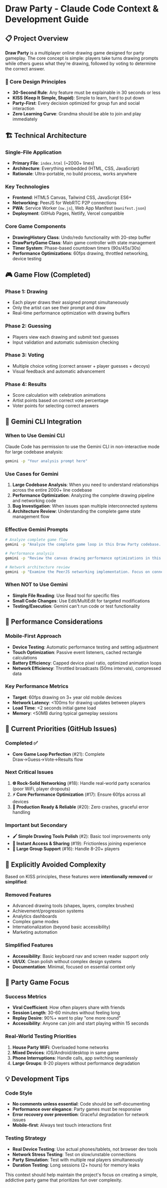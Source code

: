 # Draw Party - Claude Code Context & Development Guide

## 📋 Project Overview

**Draw Party** is a multiplayer online drawing game designed for party gameplay. The core concept is simple: players take turns drawing prompts while others guess what they're drawing, followed by voting to determine the correct answer.

### 🎯 Core Design Principles
- **30-Second Rule**: Any feature must be explainable in 30 seconds or less
- **KISS (Keep It Simple, Stupid)**: Simple to learn, hard to put down
- **Party-First**: Every decision optimized for group fun and social interaction
- **Zero Learning Curve**: Grandma should be able to join and play immediately

## 🏗️ Technical Architecture

### Single-File Application
- **Primary File**: `index.html` (~2000+ lines)
- **Architecture**: Everything embedded (HTML, CSS, JavaScript)
- **Rationale**: Ultra-portable, no build process, works anywhere

### Key Technologies
- **Frontend**: HTML5 Canvas, Tailwind CSS, JavaScript ES6+
- **Networking**: PeerJS for WebRTC P2P connections
- **PWA**: Service Worker (`sw.js`), Web App Manifest (`manifest.json`)
- **Deployment**: GitHub Pages, Netlify, Vercel compatible

### Core Game Components
- **DrawingHistory Class**: Undo/redo functionality with 20-step buffer
- **DrawPartyGame Class**: Main game controller with state management
- **Timer System**: Phase-based countdown timers (90s/45s/30s)
- **Performance Optimizations**: 60fps drawing, throttled networking, device testing

## 🎮 Game Flow (Completed)

### Phase 1: Drawing
- Each player draws their assigned prompt simultaneously
- Only the artist can see their prompt and draw
- Real-time performance optimization with drawing buffers

### Phase 2: Guessing
- Players view each drawing and submit text guesses
- Input validation and automatic submission checking

### Phase 3: Voting
- Multiple choice voting (correct answer + player guesses + decoys)
- Visual feedback and automatic advancement

### Phase 4: Results
- Score calculation with celebration animations
- Artist points based on correct vote percentage
- Voter points for selecting correct answers

## 🔧 Gemini CLI Integration

### When to Use Gemini CLI
Claude Code has permission to use the Gemini CLI in non-interactive mode for large codebase analysis:

```bash
gemini -p "Your analysis prompt here"
```

### Use Cases for Gemini
1. **Large Codebase Analysis**: When you need to understand relationships across the entire 2000+ line codebase
2. **Performance Optimization**: Analyzing the complete drawing pipeline and networking code
3. **Bug Investigation**: When issues span multiple interconnected systems
4. **Architecture Review**: Understanding the complete game state management flow

### Effective Gemini Prompts
```bash
# Analyze complete game flow
gemini -p "Analyze the complete game loop in this Draw Party codebase. Focus on the phase transitions from drawing → guessing → voting → results. Identify any potential race conditions or state management issues."

# Performance analysis
gemini -p "Review the canvas drawing performance optimizations in this game. Look for bottlenecks in the drawing buffer system, animation loops, and network broadcasting. Suggest improvements for 60fps on mobile."

# Network architecture review
gemini -p "Examine the PeerJS networking implementation. Focus on connection stability, message handling, host migration, and error recovery. Identify potential failure points in party game scenarios."
```

### When NOT to Use Gemini
- **Simple File Reading**: Use Read tool for specific files
- **Small Code Changes**: Use Edit/MultiEdit for targeted modifications
- **Testing/Execution**: Gemini can't run code or test functionality

## 📱 Performance Considerations

### Mobile-First Approach
- **Device Testing**: Automatic performance testing and setting adjustment
- **Touch Optimization**: Passive event listeners, cached rectangle calculations
- **Battery Efficiency**: Capped device pixel ratio, optimized animation loops
- **Network Efficiency**: Throttled broadcasts (50ms intervals), compressed data

### Key Performance Metrics
- **Target**: 60fps drawing on 3+ year old mobile devices
- **Network Latency**: <100ms for drawing updates between players
- **Load Time**: <2 seconds initial game load
- **Memory**: <50MB during typical gameplay sessions

## 🎯 Current Priorities (GitHub Issues)

### Completed ✅
- **Core Game Loop Perfection** (#21): Complete Draw→Guess→Vote→Results flow

### Next Critical Issues
1. **🌐 Rock-Solid Networking** (#18): Handle real-world party scenarios (poor WiFi, player dropouts)
2. **⚡ Core Performance Optimization** (#17): Ensure 60fps across all devices
3. **🔧 Production Ready & Reliable** (#20): Zero crashes, graceful error handling

### Important but Secondary
- **🖌️ Simple Drawing Tools Polish** (#2): Basic tool improvements only
- **📱 Instant Access & Sharing** (#19): Frictionless joining experience
- **🎲 Large Group Support** (#16): Handle 8-20+ players

## 🚫 Explicitly Avoided Complexity

Based on KISS principles, these features were **intentionally removed** or **simplified**:

### Removed Features
- Advanced drawing tools (shapes, layers, complex brushes)
- Achievement/progression systems
- Analytics dashboards
- Complex game modes
- Internationalization (beyond basic accessibility)
- Marketing automation

### Simplified Features
- **Accessibility**: Basic keyboard nav and screen reader support only
- **UI/UX**: Clean polish without complex design systems
- **Documentation**: Minimal, focused on essential context only

## 🎪 Party Game Focus

### Success Metrics
- **Viral Coefficient**: How often players share with friends
- **Session Length**: 30-60 minutes without feeling long
- **Replay Desire**: 90%+ want to play "one more round"
- **Accessibility**: Anyone can join and start playing within 15 seconds

### Real-World Testing Priorities
1. **House Party WiFi**: Overloaded home networks
2. **Mixed Devices**: iOS/Android/desktop in same game
3. **Phone Interruptions**: Handle calls, app switching seamlessly
4. **Large Groups**: 8-20 players without performance degradation

## 💡 Development Tips

### Code Style
- **No comments unless essential**: Code should be self-documenting
- **Performance over elegance**: Party games must be responsive
- **Error recovery over prevention**: Graceful degradation for network issues
- **Mobile-first**: Always test touch interactions first

### Testing Strategy
- **Real Device Testing**: Use actual phones/tablets, not browser dev tools
- **Network Stress Testing**: Test on slow/unstable connections
- **Party Simulation**: Test with multiple real players simultaneously
- **Duration Testing**: Long sessions (2+ hours) for memory leaks

This context should help maintain the project's focus on creating a simple, addictive party game that prioritizes fun over complexity.